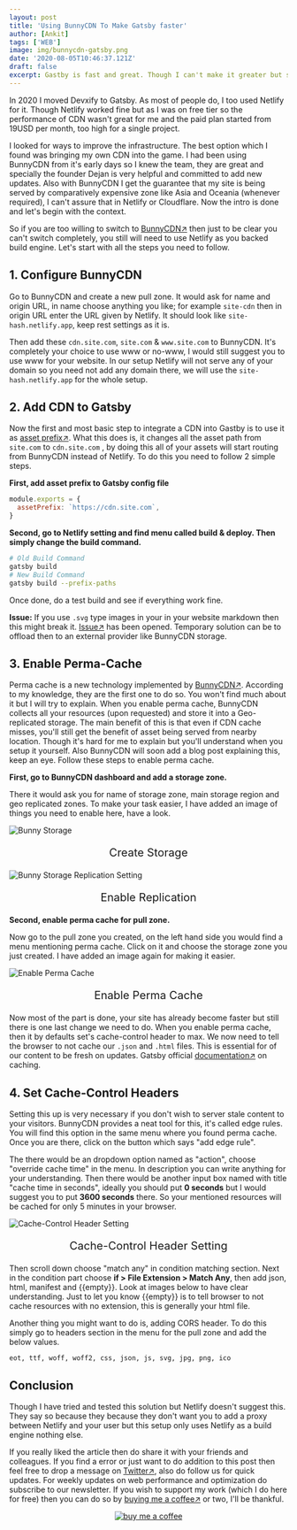```yaml
---
layout: post
title: 'Using BunnyCDN To Make Gatsby faster'
author: [Ankit]
tags: ['WEB']
image: img/bunnycdn-gatsby.png
date: '2020-08-05T10:46:37.121Z'
draft: false
excerpt: Gastby is fast and great. Though I can't make it greater but surely can make it faster, want to see how? Join me and see how I use BunnyCDN to make Gatsby super fast
---
```


In 2020 I moved Devxify to Gatsby. As most of people do, I too used Netlify for it. Though Netlify worked fine but as I was on free tier so the performance of CDN wasn't great for me and the paid plan started from 19USD per month, too high for a single project. 

I looked for ways to improve the infrastructure. The best option which I found was bringing my own CDN into the game. I had been using BunnyCDN from it's early days so I knew the team, they are great and specially the founder Dejan is very helpful and committed to add new updates. Also with BunnyCDN I get the guarantee that my site is being served by comparatively expensive zone like Asia and Oceania (whenever required), I can't assure that in Netlify or Cloudflare. Now the intro is done and let's begin with the context.

So if you are too willing to switch to <a href="https://www.devxify.com/go/bunnycdn" target="_blank" rel="sponsored">BunnyCDN↗</a> then just to be clear you can't switch completely, you still will need to use Netlify as you backed build engine. Let's start with all the steps you need to follow.

## 1. Configure BunnyCDN

Go to BunnyCDN and create a new pull zone. It would ask for name and origin URL, in name choose anything you like; for example `site-cdn` then in origin URL enter the URL given by Netlify. It should look like `site-hash.netlify.app`, keep rest settings as it is.

Then add these `cdn.site.com`, `site.com` & `www.site.com` to BunnyCDN. It's completely your choice to use www or no-www, I would still suggest you to use www for your website. In our setup Netlify will not serve any of your domain so you need not add any domain there, we will use the `site-hash.netlify.app` for the whole setup.

## 2. Add CDN to Gatsby

Now the first and most basic step to integrate a CDN into Gastby is to use it as [asset prefix↗](https://www.gatsbyjs.org/docs/asset-prefix/). What this does is, it changes all the asset path from `site.com` to `cdn.site.com` , by doing this all of your assets will start routing from BunnyCDN instead of Netlify. To do this you need to follow 2 simple steps.

**First, add asset prefix to Gatsby config file**

```jsx
module.exports = {
  assetPrefix: `https://cdn.site.com`,
}
```

**Second, go to Netlify setting and find menu called build & deploy. Then simply change the build command.**

```bash
# Old Build Command
gatsby build
# New Build Command
gatsby build --prefix-paths
```

Once done, do a test build and see if everything work fine.

**Issue:** If you use `.svg` type images in your in your website markdown then this might break it. [Issue↗](https://github.com/gatsbyjs/gatsby/issues/25918) has been opened. Temporary solution can be to offload then to an external provider like BunnyCDN storage.

## 3. Enable Perma-Cache

Perma cache is a new technology implemented by <a href="https://www.devxify.com/go/bunnycdn" target="_blank" rel="sponsored">BunnyCDN↗</a>. According to my knowledge, they are the first one to do so. You won't find much about it but I will try to explain. When you enable perma cache, BunnyCDN collects all your resources (upon requested) and store it into a Geo-replicated storage. The main benefit of this is that even if CDN cache misses, you'll still get the benefit of asset being served from nearby location. Though it's hard for me to explain but you'll understand when you setup it yourself. Also BunnyCDN will soon add a blog post explaining this, keep an eye. Follow these steps to enable perma cache.

**First, go to BunnyCDN dashboard and add a storage zone.**

There it would ask you for name of storage zone, main storage region and geo replicated zones. To make your task easier, I have added an image of things you need to enable here, have a look.

![Bunny Storage](/img/b1.jpg)
<p style="text-align: center; font-size:1.25rem">Create Storage</p>

![Bunny Storage Replication Setting](/img/b2.png)
<p style="text-align: center; font-size:1.25rem">Enable Replication</p>

**Second, enable perma cache for pull zone.**

Now go to the pull zone you created, on the left hand side you would find a menu mentioning perma cache. Click on it and choose the storage zone you just created. I have added an image again for making it easier.

![Enable Perma Cache](/img/b3.png)
<p style="text-align: center; font-size:1.25rem">Enable Perma Cache</p>

Now most of the part is done, your site has already become faster but still there is one last change we need to do. When you enable perma cache, then it by defaults set's cache-control header to max. We now need to tell the browser to not cache our `.json` and `.html` files. This is essential for of our content to be fresh on updates. Gatsby official [documentation↗](https://www.gatsbyjs.org/docs/caching/) on caching.

## 4. Set Cache-Control Headers

Setting this up is very necessary if you don't wish to server stale content to your visitors. BunnyCDN provides a neat tool for this, it's called edge rules. You will find this option in the same menu where you found perma cache. Once you are there, click on the button which says "add edge rule". 

The there would be an dropdown option named as "action", choose "override cache time" in the menu. In description you can write anything for your understanding. Then there would be another input box named with title "cache time in seconds", ideally you should put **0 seconds** but I would suggest you to put **3600 seconds** there. So your mentioned resources will be cached for only 5 minutes in your browser.

![Cache-Control Header Setting](/img/b4.png)
<p style="text-align: center; font-size:1.25rem">Cache-Control Header Setting</p>

Then scroll down choose "match any" in condition matching section. Next in the condition part choose **if > File Extension > Match Any**, then add json, html, manifest and {{empty}}. Look at images below to have clear understanding. Just to let you know {{empty}} is to tell browser to not cache resources with no extension, this is generally your html file.

Another thing you might want to do is, adding CORS header. To do this simply go to headers section in the menu for the pull zone and add the below values.

```text
eot, ttf, woff, woff2, css, json, js, svg, jpg, png, ico
```

## Conclusion

Though I have tried and tested this solution but Netlify doesn't suggest this. They say so because they because they don't want you to add a proxy between Netlify and your user but this setup only uses Netlify as a build engine nothing else.

If you really liked the article then do share it with your friends and colleagues. If you find a error or just want to do addition to this post then feel free to drop a message on [Twitter↗](https://twitter.com/devxify), also do follow us for quick updates. For weekly updates on web performance and optimization do subscribe to our newsletter. If you wish to support my work (which I do here for free) then you can do so by [buying me a coffee↗](https://www.buymeacoffee.com/Devxify) or two, I'll be thankful.

<p style="text-align:center">
<a href="https://www.buymeacoffee.com/Devxify" rel="noreferrer nofollow" target="_blank"><img alt="buy me a coffee" src="https://devstorage.b-cdn.net/bmc.svg"></a>
</p>
<!--Comments System-->
<script src="https://utteranc.es/client.js"
        data-repo="Devxify/Devxify-Talk"
        data-issue-term="title"
        data-label="comment"
        data-theme="github-light"
        crossorigin="anonymous"
        async>
</script>
